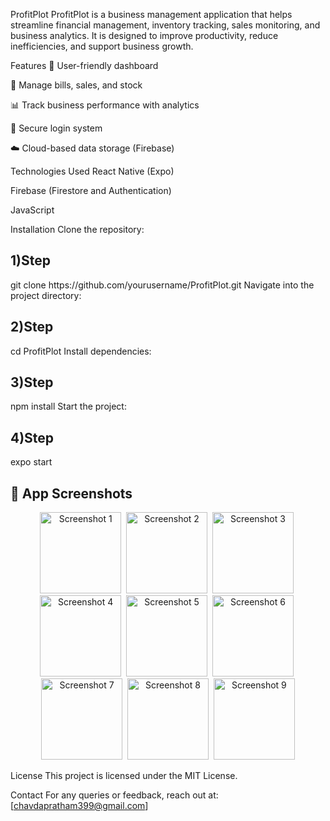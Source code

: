 ProfitPlot
ProfitPlot is a business management application that helps streamline financial management, inventory tracking, sales monitoring, and business analytics. It is designed to improve productivity, reduce inefficiencies, and support business growth.

Features
🌟 User-friendly dashboard

💸 Manage bills, sales, and stock

📊 Track business performance with analytics

🔐 Secure login system

☁️ Cloud-based data storage (Firebase)

Technologies Used
React Native (Expo)

Firebase (Firestore and Authentication)

JavaScript

Installation
Clone the repository:

<h2>1)Step</h2>
git clone https://github.com/yourusername/ProfitPlot.git
Navigate into the project directory:

<h2>2)Step</h2>
cd ProfitPlot
Install dependencies:

<h2>3)Step</h2>
npm install
Start the project:

<h2>4)Step</h2>
expo start

<h2>📸 App Screenshots</h2>

<p align="center">
  <img src="https://github.com/user-attachments/assets/47729f25-c0a2-4cdb-8e66-4de6f34ae640" alt="Screenshot 1" width="130"/>&nbsp;
  <img src="https://github.com/user-attachments/assets/f8bf37c7-df67-4ed6-a0e5-78bdbd33160e" alt="Screenshot 2" width="130"/>&nbsp;
  <img src="https://github.com/user-attachments/assets/81d580cb-cda3-4a61-99b2-3d7c5bcaba52" alt="Screenshot 3" width="130"/>&nbsp;
  <img src="https://github.com/user-attachments/assets/e22a1449-eed0-4192-bf20-598cbd3f4127" alt="Screenshot 4" width="130"/>&nbsp;
  <img src="https://github.com/user-attachments/assets/b1046d06-f127-40ab-befc-e5a51f79ca94" alt="Screenshot 5" width="130"/>&nbsp;
  <img src="https://github.com/user-attachments/assets/d6238576-75c8-44c2-a3fd-a492aebb6c30" alt="Screenshot 6" width="130"/>&nbsp;
  <img src="https://github.com/user-attachments/assets/fae85564-e356-4397-95fa-859250f19278" alt="Screenshot 7" width="130"/>&nbsp;
  <img src="https://github.com/user-attachments/assets/4b5446e1-0574-486e-9114-b326242ed08c" alt="Screenshot 8" width="130"/>&nbsp;
  <img src="https://github.com/user-attachments/assets/6b329f87-60b3-4c86-835e-18b79e068d98" alt="Screenshot 9" width="130"/>
</p>



License
This project is licensed under the MIT License.

Contact
For any queries or feedback, reach out at: [chavdapratham399@gmail.com]

